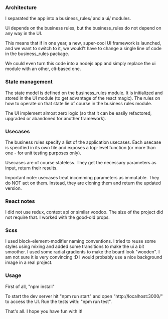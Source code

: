 ### Architecture

I separated the app into a business_rules/ and a ui/ modules.

Ui depends on the business rules, but the business_rules do not depend on any way in the UI.

This means that if in one year, a new, super-cool UI framework is launched, and we want to switch to it,
we would't have to change a single line of code in the business_rules package.

We could even turn this code into a nodejs app and simply replace the ui module with an other, cli-based one.


### State management
The state model is defined on the business_rules module.
It is initialized and stored in the UI module (to get advantage of the react magic).
The rules on how to operate on that state lie of course in the business rules module.

The UI implement almost zero logic (so that it can be easily refactored, upgraded or abandoned for another framework).

### Usecases
The business rules specify a list of the application usecases.
Each usecase is specified in its own file and exposes a top-level function (or more than one - for unit testing purposes only).

Usecases are of course stateless.
They get the necessary parameters as input, return their results.

Important note: usecases treat incomming parameters as immutable. They do NOT act on them.
Instead, they are cloning them and return the updated version.

### React notes
I did not use redux, context api or similar voodoo. The size of the project did not require that.
I worked with the good-old props.

### Scss
I used block-element-modifier naming conventions.
I tried to reuse some styles using mixing and added some transitions to make the ui a bit smoother. 
I used some radial gradients to make the board look "wooden". I am not sure it is very convincing :D
I would probably use a nice background image in a real project.

### Usage
First of all, "npm install"

To start the dev server hit "npm run start" and open "http://localhost:3000/" to access the UI.
Run the tests with: "npm run test".

That's all.
I hope you have fun with it!
